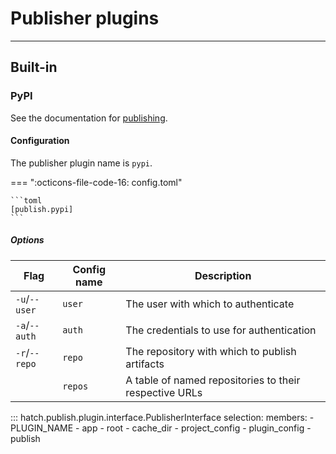 # Publisher plugins

-----

## Built-in

### PyPI

See the documentation for [publishing](../publish.md).

#### Configuration

The publisher plugin name is `pypi`.

=== ":octicons-file-code-16: config.toml"

    ```toml
    [publish.pypi]
    ```

##### Options

| Flag | Config name | Description |
| --- | --- | --- |
| `-u`/`--user` | `user` | The user with which to authenticate |
| `-a`/`--auth` | `auth` | The credentials to use for authentication |
| `-r`/`--repo` | `repo` | The repository with which to publish artifacts |
| | `repos` | A table of named repositories to their respective URLs |

::: hatch.publish.plugin.interface.PublisherInterface
    selection:
      members:
      - PLUGIN_NAME
      - app
      - root
      - cache_dir
      - project_config
      - plugin_config
      - publish
